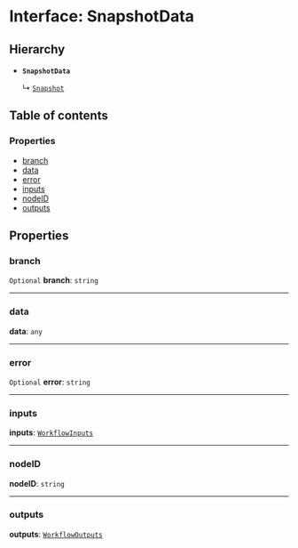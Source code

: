 # Interface: SnapshotData

## Hierarchy

* **`SnapshotData`**

  ↳ [`Snapshot`](/auto-docs/interface/interfaces/Snapshot.md)

## Table of contents

### Properties

* [branch](/auto-docs/interface/interfaces/SnapshotData.md#branch)
* [data](/auto-docs/interface/interfaces/SnapshotData.md#data)
* [error](/auto-docs/interface/interfaces/SnapshotData.md#error)
* [inputs](/auto-docs/interface/interfaces/SnapshotData.md#inputs)
* [nodeID](/auto-docs/interface/interfaces/SnapshotData.md#nodeid)
* [outputs](/auto-docs/interface/interfaces/SnapshotData.md#outputs)

## Properties

### branch

`Optional` **branch**: `string`

***

### data

**data**: `any`

***

### error

`Optional` **error**: `string`

***

### inputs

**inputs**: [`WorkflowInputs`](/auto-docs/interface/types/WorkflowInputs.md)

***

### nodeID

**nodeID**: `string`

***

### outputs

**outputs**: [`WorkflowOutputs`](/auto-docs/interface/types/WorkflowOutputs.md)
